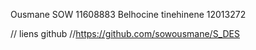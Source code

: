 Ousmane SOW 11608883
Belhocine tinehinene 12013272

// liens github
//https://github.com/sowousmane/S_DES